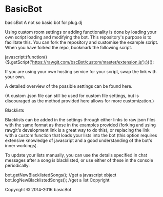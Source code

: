 # BasicBot
basicBot 
A not so basic bot for plug.dj

Using custom room settings or adding functionality is done by loading your own script loading and modifying the bot. This repository's purpose is to facilitate this. You can fork the repository and customise the example script. When you have forked the repo, bookmark the following script.

javascript:(function(){$.getScript('https://rawgit.com/bscBot/custom/master/extension.js');})();

If you are using your own hosting service for your script, swap the link with your own.

A detailed overview of the possible settings can be found here.

(A custom .json file can still be used for custom file settings, but is discouraged as the method provided here allows for more customization.)

Blacklists

Blacklists can be added in the settings through either links to raw json files with the same format as those in the examples provided (forking and using rawgit's development link is a great way to do this), or replacing the link with a custom function that loads your lists into the bot (this option requires extensive knowledge of javascript and a good understanding of the bot's inner workings).

To update your lists manually, you can use the details specified in chat messages after a song is blacklisted, or use either of these in the console periodically:

bot.getNewBlacklistedSongs(); //get a javascript object
bot.logNewBlacklistedSongs(); //get a list
Copyright

Copyright © 2014-2016 basicBot
